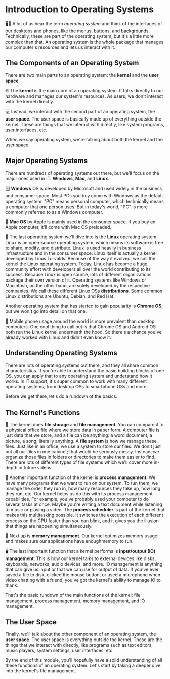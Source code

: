 # Introduction to Operating Systems

🖥️📱 A lot of us hear the term *operating system* and think of the interfaces of our desktops and phones, like the menus, buttons, and backgrounds. Technically, these are part of the operating system, but it's a little more complex than that. An operating system is the whole package that manages our computer's resources and lets us interact with it.

## The Components of an Operating System

There are two main parts to an operating system: the **kernel** and the **user space**. 

🌐 The **kernel** is the main core of an operating system. It talks directly to our hardware and manages our system's resources. As users, we don't interact with the kernel directly.

💻 Instead, we interact with the second part of an operating system, the **user space**. The user space is basically made up of everything outside the kernel. These are things that we interact with directly, like system programs, user interfaces, etc.

When we say operating system, we're talking about both the kernel and the user space.

## Major Operating Systems

There are hundreds of operating systems out there, but we'll focus on the major ones used in IT: **Windows**, **Mac**, and **Linux**.

🪟 **Windows** OS is developed by Microsoft and used widely in the business and consumer space. Most PCs you buy come with Windows as the default operating system. "PC" means personal computer, which technically means a computer that one person uses. But in today's world, "PC" is more commonly referred to as a Windows computer.

🍏 **Mac OS** by Apple is mainly used in the consumer space. If you buy an Apple computer, it'll come with Mac OS preloaded.

🐧 The last operating system we'll dive into is the **Linux** operating system. Linux is an open-source operating system, which means its software is free to share, modify, and distribute. Linux is used heavily in business infrastructure and in the consumer space. Linux itself is actually a kernel developed by Linus Torvalds. Because of the way it evolved, we call the kernel the Linux operating system. Today, Linux has become a huge community effort with developers all over the world contributing to its success. Because Linux is open source, lots of different organizations package their own version of it. Operating systems like Windows or Macintosh, on the other hand, are solely developed by the respective companies. We call these different Linux OSs **distributions**. Some common Linux distributions are Ubuntu, Debian, and Red Hat.

Another operating system that has started to gain popularity is **Chrome OS**, but we won't go into detail on that one.

📱 Mobile phone usage around the world is more prevalent than desktop computers. One cool thing to call out is that Chrome OS and Android OS both run the Linux kernel underneath the hood. So there's a chance you've already worked with Linux and didn't even know it.

## Understanding Operating Systems

There are lots of operating systems out there, and they all share common characteristics. If you're able to understand the basic building blocks of one OS, you can apply that to any operating system and understand how it works. In IT support, it's super common to work with many different operating systems, from desktop OSs to smartphone OSs and more.

Before we get there, let's do a rundown of the basics.

## The Kernel's Functions

📂 The kernel does **file storage** and **file management**. You can compare it to a physical office file where we store data in paper form. A computer file is just data that we store, and a file can be anything: a word document, a picture, a song, literally anything. A **file system** is how we manage these files. Just like in an office, we use a system to store our files. We don't just put all our files in one cabinet; that would be seriously messy. Instead, we organize those files in folders or directories to make them easier to find. There are lots of different types of file systems which we'll cover more in-depth in future videos.

🔄 Another important function of the kernel is **process management**. We have many programs that we want to run on our system. To run them, we manage the order they run in, how many resources they take up, how long they run, etc. Our kernel helps us do this with its process management capabilities. For example, you've probably used your computer to do several tasks at once. Maybe you're writing a text document while listening to music or playing a video. The **process scheduler** is part of the kernel that makes this multitasking possible. It switches the execution of each different process on the CPU faster than you can blink, and it gives you the illusion that things are happening simultaneously.

🧠 Next up is **memory management**. Our kernel optimizes memory usage and makes sure our applications have enoughmemory to run.

🖥️ The last important function that a kernel performs is **input/output (IO) management**. This is how our kernel talks to external devices like disks, keyboards, networks, audio devices, and more. IO management is anything that can give us input or that we can use for output of data. If you've ever saved a file to disk, clicked the mouse button, or used a microphone when video chatting with a friend, you've got the kernel's ability to manage IO to thank.

That's the basic rundown of the main functions of the kernel: file management, process management, memory management, and IO management.

## The User Space

Finally, we'll talk about the other component of an operating system, the **user space**. The user space is everything outside the kernel. These are the things that we interact with directly, like programs such as text editors, music players, system settings, user interfaces, etc.

By the end of this module, you'll hopefully have a solid understanding of all these functions of an operating system. Let's start by taking a deeper dive into the kernel's file management.